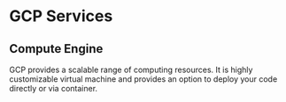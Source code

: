 # GCP Services
## Compute Engine
GCP provides a scalable range of computing resources. It is highly customizable virtual machine and provides an option to deploy your code directly or via container.
